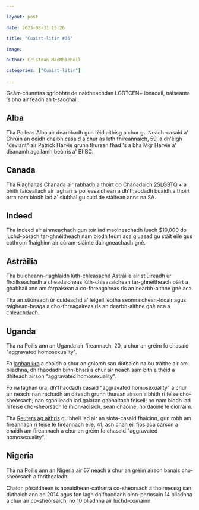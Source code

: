 ```yaml
---

layout: post

date: 2023-08-31 15:26

title: "Cuairt-litir #36"

image:

author: Crìstean MacMhìcheil

categories: ["Cuairt-litir"]
  
---
```


Geàrr-chunntas sgrìobhte de naidheachdan LGDTCEN+ ionadail, nàiseanta ‘s bho air feadh an t-saoghail.

## Alba

Tha Poileas Alba air dearbhadh gun tèid aithisg a chur gu Neach-casaid a' Chrùin an dèidh dhaibh casaid a chur às leth fhireannaich, 59, a dh'èigh "deviant" air Patrick Harvie grunn thursan fhad 's a bha Mgr Harvie a' dèanamh agallamh beò ris a' BhBC.

## Canada

Tha Riaghaltas Chanada air [rabhadh](https://travel.gc.ca/destinations/united-states) a thoirt do Chanadaich 2SLGBTQI+ a bhith faiceallach air laghan is poileasaidhean a dh'fhaodadh buaidh a thoirt orra nam biodh iad a' siubhal gu cuid de stàitean anns na SA.

## Indeed

Tha Indeed air ainmeachadh gun toir iad maoineachadh luach $10,000 do luchd-obrach tar-ghnèitheach nam biodh feum aca gluasad gu stàit eile gus cothrom fhaighinn air cùram-slàinte daingneachadh gnè.

## Astràilia

Tha buidheann-riaghlaidh lùth-chleasachd Astràilia air stiùireadh ùr fhoillseachadh a cheadaicheas lùth-chleasaichean tar-ghnèitheach pàirt a ghabhail ann am farpaisean a co-fhreagaireas ris an dearbh-aithne gnè aca.

Tha an stiùireadh ùr cuideachd a' leigeil leotha seòmraichean-locair agus taighean-beaga a cho-fhreagaireas ris an dearbh-aithne gnè aca a chleachdadh.

## Uganda

Tha na Poilis ann an Uganda air fireannach, 20, a chur an grèim fo chasaid "aggravated homosexuality".

Fo [laghan ùra](https://angeidhealur.scot/2023-03-22-riaghaltas-uganda-air-gabhail-ri-bile-a-dheanas-dearbh-aithnean-lgdt-mi-laghail/) a chaidh a chur an gnìomh san dùthaich na bu tràithe air am bliadhna, dh'fhaodadh binn-bhàis a chur air neach sam bith a thèid a dhìteadh airson "aggravated homosexuality".

Fo na laghan ùra, dh'fhaodadh casaid "aggravated homosexuality" a chur air neach: nan rachadh an dìteadh grunn thursan airson a bhith ri feise cho-sheòrsach; nan sgaoileadh iad galaran gabhaltach feiseil; no nam biodh iad ri feise cho-sheòrsach le mion-aoisich, sean dhaoine, no daoine le ciorraim.

Tha [Reuters ag aithris](https://www.reuters.com/world/africa/first-ugandan-charged-with-aggravated-homosexuality-punishable-by-death-2023-08-28/) gu bheil iad air an siota-casaid fhaicinn, gun robh am fireannach ri feise le fireannach eile, 41, ach chan eil fios aca carson a chaidh am fireannach a chur an grèim fo chasaid "aggravated homosexuality".

## Nigeria

Tha na Poilis ann an Nigeria air 67 neach a chur an grèim airson banais cho-sheòrsach a fhrithealadh.

Chaidh pòsaidhean is aonaidhean-catharra co-sheòrsach a thoirmeasg san dùthaich ann an 2014 agus fon lagh dh’fhaodadh binn-phrìosain 14 bliadhna a chur air co-sheòrsaich, no 10 bliadhna air luchd-comainn.